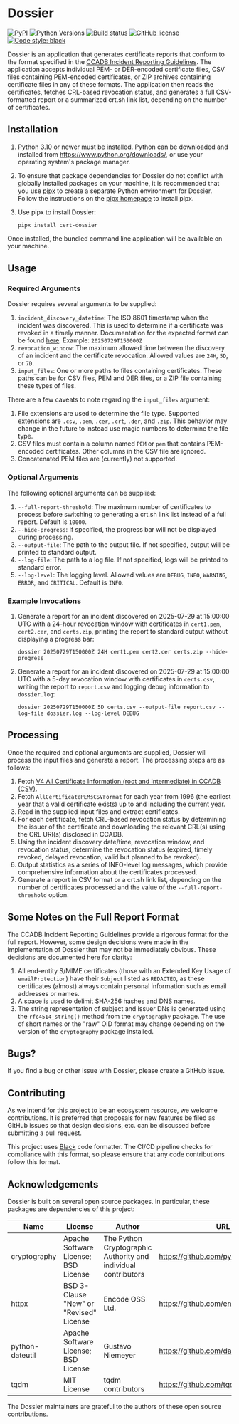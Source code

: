 # Dossier

[![PyPI](https://img.shields.io/pypi/v/cert-dossier)](https://pypi.org/project/cert-dossier)
[![Python Versions](https://img.shields.io/pypi/pyversions/cert-dossier)](https://pypi.org/project/cert-dossier/)
[![Build status](https://github.com/digicert/dossier/actions/workflows/ci_cd_pipeline.yml/badge.svg)](https://github.com/digicert/dossier/actions/workflows/ci_cd_pipeline.yaml)
[![GitHub license](https://img.shields.io/pypi/l/cert-dossier)](https://raw.githubusercontent.com/digicert/dossier/main/LICENSE)
[![Code style: black](https://img.shields.io/badge/code%20style-black-000000.svg)](https://github.com/psf/black)

Dossier is an application that generates certificate reports that conform to the format specified in the
[CCADB Incident Reporting Guidelines](https://www.ccadb.org/cas/incident-report). The application accepts individual
PEM- or DER-encoded certificate files, CSV files containing PEM-encoded certificates, or ZIP archives containing
certificate files in any of these formats. The application then reads the certificates, fetches CRL-based revocation
status, and generates a full CSV-formatted report or a summarized crt.sh link list, depending on the number of certificates.

## Installation

1. Python 3.10 or newer must be installed. Python can be downloaded and installed from https://www.python.org/downloads/, or use your operating system's package manager. 
2. To ensure that package dependencies for Dossier do not conflict with globally installed packages on your machine, it is
recommended that you use [pipx](https://pypa.github.io/pipx/) to create a separate Python environment for Dossier. Follow
the instructions on the [pipx homepage](https://pypa.github.io/pipx/) to install pipx.

3. Use pipx to install Dossier:

    ```shell
    pipx install cert-dossier
    ```

Once installed, the bundled command line application will be available on your machine.

## Usage

### Required Arguments

Dossier requires several arguments to be supplied:

1. `incident_discovery_datetime`: The ISO 8601 timestamp when the incident was discovered. This is used to determine if a certificate was revoked in a timely manner. Documentation for the expected format can be found [here](https://dateutil.readthedocs.io/en/stable/parser.html#dateutil.parser.isoparse). Example: `20250729T150000Z`
2. `revocation_window`: The maximum allowed time between the discovery of an incident and the certificate revocation. Allowed values are `24H`, `5D`, or `7D`.
3. `input_files`: One or more paths to files containing certificates. These paths can be for CSV files, PEM and DER files, or a ZIP file containing these types of files.

There are a few caveats to note regarding the `input_files` argument:

1. File extensions are used to determine the file type. Supported extensions are `.csv`, `.pem`, `.cer`, `.crt`, `.der`, and `.zip`. This behavior may change in the future to instead use magic numbers to determine the file type.
2. CSV files must contain a column named `PEM` or `pem` that contains PEM-encoded certificates. Other columns in the CSV file are ignored.
3. Concatenated PEM files are (currently) not supported.

### Optional Arguments

The following optional arguments can be supplied:

1. `--full-report-threshold`: The maximum number of certificates to process before switching to generating a crt.sh link list instead of a full report. Default is `10000`.
2. `--hide-progress`: If specified, the progress bar will not be displayed during processing.
3. `--output-file`: The path to the output file. If not specified, output will be printed to standard output.
4. `--log-file`: The path to a log file. If not specified, logs will be printed to standard error.
5. `--log-level`: The logging level. Allowed values are `DEBUG`, `INFO`, `WARNING`, `ERROR`, and `CRITICAL`. Default is `INFO`.

### Example Invocations

1. Generate a report for an incident discovered on 2025-07-29 at 15:00:00 UTC with a 24-hour revocation window with certificates in `cert1.pem`, `cert2.cer`, and `certs.zip`, printing the report to standard output without displaying a progress bar:

    ```shell
    dossier 20250729T150000Z 24H cert1.pem cert2.cer certs.zip --hide-progress
    ```

2. Generate a report for an incident discovered on 2025-07-29 at 15:00:00 UTC with a 5-day revocation window with certificates in `certs.csv`, writing the report to `report.csv` and logging debug information to `dossier.log`:

    ```shell
    dossier 20250729T150000Z 5D certs.csv --output-file report.csv --log-file dossier.log --log-level DEBUG
    ```

## Processing

Once the required and optional arguments are supplied, Dossier will process the input files and generate a report. The processing steps are as follows:

1. Fetch [V4 All Certificate Information (root and intermediate) in CCADB (CSV)](https://ccadb.my.salesforce-sites.com/ccadb/AllCertificateRecordsCSVFormatv4).
2. Fetch `AllCertificatePEMsCSVFormat` for each year from 1996 (the earliest year that a valid certificate exists) up to and including the current year.
3. Read in the supplied input files and extract certificates.
4. For each certificate, fetch CRL-based revocation status by determining the issuer of the certificate and downloading the relevant CRL(s) using the CRL URI(s) disclosed in CCADB.
5. Using the incident discovery date/time, revocation window, and revocation status, determine the revocation status (expired, timely revoked, delayed revocation, valid but planned to be revoked).
6. Output statistics as a series of INFO-level log messages, which provide comprehensive information about the certificates processed.
7. Generate a report in CSV format or a crt.sh link list, depending on the number of certificates processed and the value of the `--full-report-threshold` option.

## Some Notes on the Full Report Format

The CCADB Incident Reporting Guidelines provide a rigorous format for the full report. However, some design decisions were made in the implementation of Dossier that may not be immediately obvious. These decisions are documented here for clarity:

1. All end-entity S/MIME certificates (those with an Extended Key Usage of `emailProtection`) have their `Subject` listed as `REDACTED`, as these certificates (almost) always contain personal information such as email addresses or names.
2. A space is used to delimit SHA-256 hashes and DNS names.
3. The string representation of subject and issuer DNs is generated using the `rfc4514_string()` method from the `cryptography` package. The use of short names or the "raw" OID format may change depending on the version of the `cryptography` package installed.

## Bugs?

If you find a bug or other issue with Dossier, please create a GitHub issue.

## Contributing

As we intend for this project to be an ecosystem resource, we welcome contributions. It is preferred that proposals for new
features be filed as GitHub issues so that design decisions, etc. can be discussed before submitting a pull request.

This project uses [Black](https://github.com/psf/black) code formatter. The CI/CD pipeline checks for compliance with
this format, so please ensure that any code contributions follow this format.

## Acknowledgements

Dossier is built on several open source packages. In particular, these packages are dependencies of this project:

| Name               | License                                 | Author                                                         | URL                                               |
|--------------------|-----------------------------------------|----------------------------------------------------------------|---------------------------------------------------|
| cryptography       | Apache Software License; BSD License    | The Python Cryptographic Authority and individual contributors | https://github.com/pyca/cryptography              |
| httpx              | BSD 3-Clause "New" or "Revised" License | Encode OSS Ltd.                                                | https://github.com/encode/httpx                   |
| python-dateutil    | Apache Software License; BSD License    | Gustavo Niemeyer                                               | https://github.com/dateutil/dateutil              |
| tqdm               | MIT License                             | tqdm contributors                                              | https://github.com/tqdm/tqdm                      |

The Dossier maintainers are grateful to the authors of these open source contributions.
